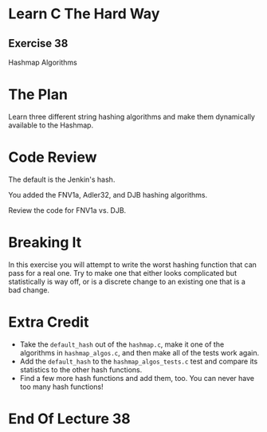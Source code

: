 Learn C The Hard Way
=======

Exercise 38
----

Hashmap Algorithms



The Plan
====

Learn three different string hashing algorithms and make them dynamically available
to the Hashmap.



Code Review
====

The default is the Jenkin's hash.

You added the FNV1a, Adler32, and DJB hashing algorithms.

Review the code for FNV1a vs. DJB.



Breaking It
====

In this exercise you will attempt to write the worst hashing function that can
pass for a real one.  Try to make one that either looks complicated but
statistically is way off, or is a discrete change to an existing one that is a
bad change.



Extra Credit
====

* Take the ``default_hash`` out of the ``hashmap.c``, make it
  one of the algorithms in ``hashmap_algos.c``, and then make all
  of the tests work again.
* Add the ``default_hash`` to the ``hashmap_algos_tests.c``
  test and compare its statistics to the other hash functions.
* Find a few more hash functions and add them, too. You can never have too
  many hash functions!



End Of Lecture 38
=====


